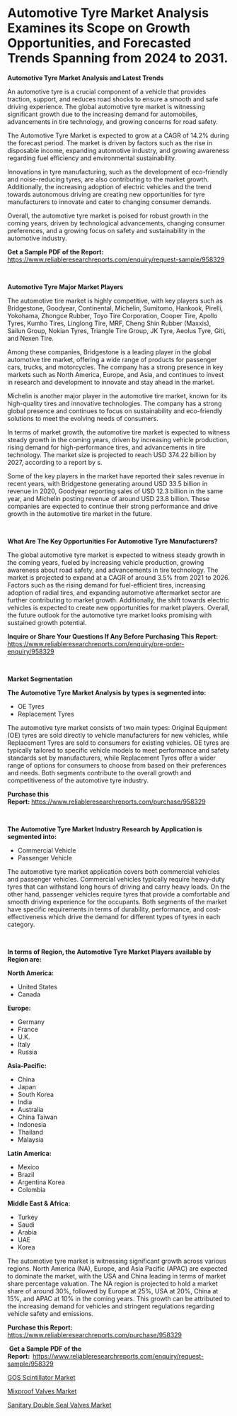 <p><h1>Automotive Tyre Market Analysis Examines its Scope on Growth Opportunities, and Forecasted Trends Spanning from 2024 to 2031.</h1></p><p><strong>Automotive Tyre Market Analysis and Latest Trends</strong></p>
<p><p>An automotive tyre is a crucial component of a vehicle that provides traction, support, and reduces road shocks to ensure a smooth and safe driving experience. The global automotive tyre market is witnessing significant growth due to the increasing demand for automobiles, advancements in tire technology, and growing concerns for road safety.</p><p>The Automotive Tyre Market is expected to grow at a CAGR of 14.2% during the forecast period. The market is driven by factors such as the rise in disposable income, expanding automotive industry, and growing awareness regarding fuel efficiency and environmental sustainability.</p><p>Innovations in tyre manufacturing, such as the development of eco-friendly and noise-reducing tyres, are also contributing to the market growth. Additionally, the increasing adoption of electric vehicles and the trend towards autonomous driving are creating new opportunities for tyre manufacturers to innovate and cater to changing consumer demands.</p><p>Overall, the automotive tyre market is poised for robust growth in the coming years, driven by technological advancements, changing consumer preferences, and a growing focus on safety and sustainability in the automotive industry.</p></p>
<p><strong>Get a Sample PDF of the Report:&nbsp;</strong> <a href="https://www.reliableresearchreports.com/enquiry/request-sample/958329">https://www.reliableresearchreports.com/enquiry/request-sample/958329</a></p>
<p>&nbsp;</p>
<p><strong>Automotive Tyre Major Market Players</strong></p>
<p><p>The automotive tire market is highly competitive, with key players such as Bridgestone, Goodyear, Continental, Michelin, Sumitomo, Hankook, Pirelli, Yokohama, Zhongce Rubber, Toyo Tire Corporation, Cooper Tire, Apollo Tyres, Kumho Tires, Linglong Tire, MRF, Cheng Shin Rubber (Maxxis), Sailun Group, Nokian Tyres, Triangle Tire Group, JK Tyre, Aeolus Tyre, Giti, and Nexen Tire.</p><p>Among these companies, Bridgestone is a leading player in the global automotive tire market, offering a wide range of products for passenger cars, trucks, and motorcycles. The company has a strong presence in key markets such as North America, Europe, and Asia, and continues to invest in research and development to innovate and stay ahead in the market.</p><p>Michelin is another major player in the automotive tire market, known for its high-quality tires and innovative technologies. The company has a strong global presence and continues to focus on sustainability and eco-friendly solutions to meet the evolving needs of consumers.</p><p>In terms of market growth, the automotive tire market is expected to witness steady growth in the coming years, driven by increasing vehicle production, rising demand for high-performance tires, and advancements in tire technology. The market size is projected to reach USD 374.22 billion by 2027, according to a report by s.</p><p>Some of the key players in the market have reported their sales revenue in recent years, with Bridgestone generating around USD 33.5 billion in revenue in 2020, Goodyear reporting sales of USD 12.3 billion in the same year, and Michelin posting revenue of around USD 23.8 billion. These companies are expected to continue their strong performance and drive growth in the automotive tire market in the future.</p></p>
<p>&nbsp;</p>
<p><strong>What Are The Key Opportunities For Automotive Tyre Manufacturers?</strong></p>
<p><p>The global automotive tyre market is expected to witness steady growth in the coming years, fueled by increasing vehicle production, growing awareness about road safety, and advancements in tire technology. The market is projected to expand at a CAGR of around 3.5% from 2021 to 2026. Factors such as the rising demand for fuel-efficient tires, increasing adoption of radial tires, and expanding automotive aftermarket sector are further contributing to market growth. Additionally, the shift towards electric vehicles is expected to create new opportunities for market players. Overall, the future outlook for the automotive tyre market looks promising with sustained growth potential.</p></p>
<p><strong>Inquire or Share Your Questions If Any Before Purchasing This Report:</strong> <a href="https://www.reliableresearchreports.com/enquiry/pre-order-enquiry/958329">https://www.reliableresearchreports.com/enquiry/pre-order-enquiry/958329</a></p>
<p>&nbsp;</p>
<p><strong>Market Segmentation</strong></p>
<p><strong>The Automotive Tyre Market Analysis by types is segmented into:</strong></p>
<p><ul><li>OE Tyres</li><li>Replacement Tyres</li></ul></p>
<p><p>The automotive tyre market consists of two main types: Original Equipment (OE) tyres are sold directly to vehicle manufacturers for new vehicles, while Replacement Tyres are sold to consumers for existing vehicles. OE tyres are typically tailored to specific vehicle models to meet performance and safety standards set by manufacturers, while Replacement Tyres offer a wider range of options for consumers to choose from based on their preferences and needs. Both segments contribute to the overall growth and competitiveness of the automotive tyre industry.</p></p>
<p><strong>Purchase this Report:&nbsp;</strong><a href="https://www.reliableresearchreports.com/purchase/958329">https://www.reliableresearchreports.com/purchase/958329</a></p>
<p>&nbsp;</p>
<p><strong>The Automotive Tyre Market Industry Research by Application is segmented into:</strong></p>
<p><ul><li>Commercial Vehicle</li><li>Passenger Vehicle</li></ul></p>
<p><p>The automotive tyre market application covers both commercial vehicles and passenger vehicles. Commercial vehicles typically require heavy-duty tyres that can withstand long hours of driving and carry heavy loads. On the other hand, passenger vehicles require tyres that provide a comfortable and smooth driving experience for the occupants. Both segments of the market have specific requirements in terms of durability, performance, and cost-effectiveness which drive the demand for different types of tyres in each category.</p></p>
<p>&nbsp;</p>
<p><strong>In terms of Region, the Automotive Tyre Market Players available by Region are:</strong></p>
<p>
    <p> <strong> North America: </strong>
        <ul>
            <li>United States</li>
            <li>Canada</li>
        </ul>
        </p> 
    <p> <strong> Europe: </strong>
        <ul>
            <li>Germany</li>
            <li>France</li>
            <li>U.K.</li>
            <li>Italy</li>
            <li>Russia</li>
        </ul>
        </p> 
    <p> <strong> Asia-Pacific: </strong>
        <ul>
            <li>China</li>
            <li>Japan</li>
            <li>South Korea</li>
            <li>India</li>
            <li>Australia</li>
            <li>China Taiwan</li>
            <li>Indonesia</li>
            <li>Thailand</li>
            <li>Malaysia</li>
        </ul>
        </p> 
    <p> <strong> Latin America: </strong>
        <ul>
            <li>Mexico</li>
            <li>Brazil</li>
            <li>Argentina Korea</li>
            <li>Colombia</li>
        </ul>
        </p> 
    <p> <strong> Middle East & Africa: </strong>
        <ul>
            <li>Turkey</li>
            <li>Saudi</li>
            <li>Arabia</li>
            <li>UAE</li>
            <li>Korea</li>
        </ul>
    </p>
    </p>
<p><p>The automotive tyre market is witnessing significant growth across various regions. North America (NA), Europe, and Asia Pacific (APAC) are expected to dominate the market, with the USA and China leading in terms of market share percentage valuation. The NA region is projected to hold a market share of around 30%, followed by Europe at 25%, USA at 20%, China at 15%, and APAC at 10% in the coming years. This growth can be attributed to the increasing demand for vehicles and stringent regulations regarding vehicle safety and emissions.</p></p>
<p><strong>Purchase this Report: </strong><a href="https://www.reliableresearchreports.com/purchase/958329">https://www.reliableresearchreports.com/purchase/958329</a></p>
<p>&nbsp;<strong>Get a Sample PDF of the Report:&nbsp;&nbsp;</strong><a href="https://www.reliableresearchreports.com/enquiry/request-sample/958329">https://www.reliableresearchreports.com/enquiry/request-sample/958329</a></p>
<p><strong></strong></p>
<p><p><a href="https://view.publitas.com/reportprime-1/gos-scintillator-market-size-2023-2030-global-industrial-analysis-key-geographical-regions-market-share-top-key-players-product-types-and-forecast-research-report/">GOS Scintillator Market</a></p><p><a href="https://view.publitas.com/reportprime-1/mixproof-valves-market-size-market-trends-and-growth-outlook-forecasted-for-period-from-2023-to-2030/">Mixproof Valves Market</a></p><p><a href="https://view.publitas.com/reportprime-1/sanitary-double-seal-valves-market-a-comprehensive-report-of-its-market-share-growth-trends-2023-2030/">Sanitary Double Seal Valves Market</a></p></p>